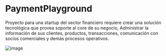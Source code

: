 # PaymentPlayground

Proyecto para una startup del sector financiero requiere crear una solución tecnológica que provea soporte al core de su negocio, Administrar la información de sus clientes, productos, transacciones, comunicación con socios comerciales y demás procesos operativos.

![image](https://github.com/user-attachments/assets/a3a82f4b-153d-4546-acb0-ef4cb88adb8f)

